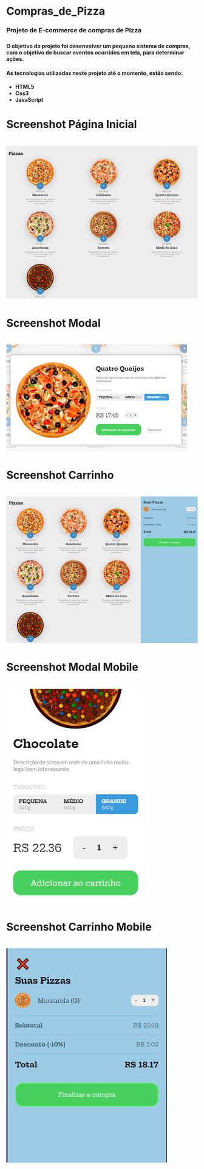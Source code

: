 # Compras_de_Pizza

<h3>Projeto de E-commerce de compras de Pizza<h3>

<h4>O objetivo do projeto foi desenvolver um pequeno sistema de compras, com o objetivo
de buscar eventos ocorridos em tela, para determinar ações.<h4>

<h4>As tecnologias utilizadas neste projeto até o momento, estão sendo:<h4>
  <ul>
      <li>HTML5</li>
      <li>Css3</li>
      <li>JavaScript</li>
 </ul>
    

<h1>Screenshot Página Inicial<h1>

<img src="images/p_1.png"> 

<h1>Screenshot  Modal<h1>

<img src="images/p_2.png"> 

<h1>Screenshot  Carrinho<h1>

<img src="images/p_3.png"> 


<h1>Screenshot Modal Mobile<h1>

<img src="images/p_5.png"> 


<h1>Screenshot Carrinho Mobile<h1>

<img src="images/p_4.png"> 


